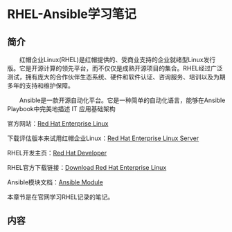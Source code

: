 # RHEL-Ansible学习笔记

## 简介
&#8195;&#8195;红帽企业Linux(RHEL)是红帽提供的、受商业支持的企业就绪型Linux发行版。它是开源计算的领先平台，而不仅仅是成熟开源项目的集合。RHEL经过广泛测试，拥有庞大的合作伙伴生态系统、硬件和软件认证、咨询服务、培训以及为期多年的支持和维护保障。

&#8195;&#8195;Ansible是一款开源自动化平台。它是一种简单的自动化语言，能够在Ansible Playbook中完美地描述 IT 应用基础架构

官方网站：[Red Hat Enterprise Linux](https://www.redhat.com/zh/technologies/linux-platforms/enterprise-linux)

下载评估版本来试用红帽企业Linux：[Red Hat Enterprise Linux Server](https://access.redhat.com/products/red-hat-enterprise-linux/evaluation)

RHEL开发主页：[Red Hat Developer](https://developers.redhat.com/)

RHEL官方下载链接：[Download Red Hat Enterprise Linux](https://developers.redhat.com/products/rhel/download)

Ansible模块文档：[Ansible Module ](https://docs.ansible.com/ansible/2.9/modules/modules_by_category.html)

本章节是在官网学习RHEL记录的笔记。

## 内容
